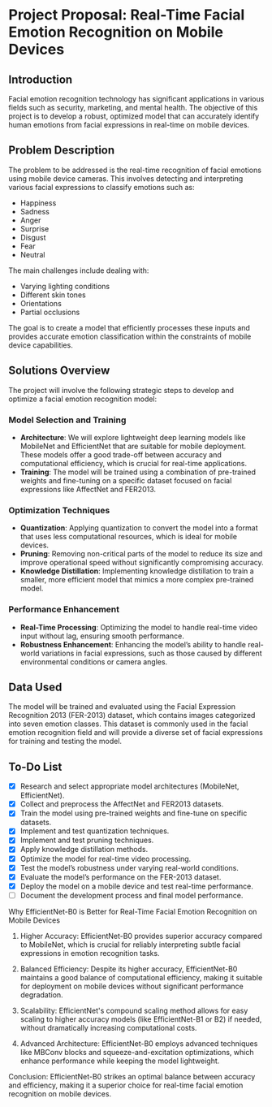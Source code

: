 # Project Proposal: Real-Time Facial Emotion Recognition on Mobile Devices

## Introduction
Facial emotion recognition technology has significant applications in various fields such as security, marketing, and mental health. The objective of this project is to develop a robust, optimized model that can accurately identify human emotions from facial expressions in real-time on mobile devices.

## Problem Description
The problem to be addressed is the real-time recognition of facial emotions using mobile device cameras. This involves detecting and interpreting various facial expressions to classify emotions such as:
- Happiness
- Sadness
- Anger
- Surprise
- Disgust
- Fear
- Neutral

The main challenges include dealing with:
- Varying lighting conditions
- Different skin tones
- Orientations
- Partial occlusions

The goal is to create a model that efficiently processes these inputs and provides accurate emotion classification within the constraints of mobile device capabilities.

## Solutions Overview
The project will involve the following strategic steps to develop and optimize a facial emotion recognition model:

### Model Selection and Training
- **Architecture**: We will explore lightweight deep learning models like MobileNet and EfficientNet that are suitable for mobile deployment. These models offer a good trade-off between accuracy and computational efficiency, which is crucial for real-time applications.
- **Training**: The model will be trained using a combination of pre-trained weights and fine-tuning on a specific dataset focused on facial expressions like AffectNet and FER2013.

### Optimization Techniques
- **Quantization**: Applying quantization to convert the model into a format that uses less computational resources, which is ideal for mobile devices.
- **Pruning**: Removing non-critical parts of the model to reduce its size and improve operational speed without significantly compromising accuracy.
- **Knowledge Distillation**: Implementing knowledge distillation to train a smaller, more efficient model that mimics a more complex pre-trained model.

### Performance Enhancement
- **Real-Time Processing**: Optimizing the model to handle real-time video input without lag, ensuring smooth performance.
- **Robustness Enhancement**: Enhancing the model’s ability to handle real-world variations in facial expressions, such as those caused by different environmental conditions or camera angles.

## Data Used
The model will be trained and evaluated using the Facial Expression Recognition 2013 (FER-2013) dataset, which contains images categorized into seven emotion classes. This dataset is commonly used in the facial emotion recognition field and will provide a diverse set of facial expressions for training and testing the model.


## To-Do List
- [X] Research and select appropriate model architectures (MobileNet, EfficientNet).
- [X] Collect and preprocess the AffectNet and FER2013 datasets.
- [X] Train the model using pre-trained weights and fine-tune on specific datasets.
- [X] Implement and test quantization techniques.
- [X] Implement and test pruning techniques.
- [X] Apply knowledge distillation methods.
- [X] Optimize the model for real-time video processing.
- [X] Test the model’s robustness under varying real-world conditions.
- [X] Evaluate the model’s performance on the FER-2013 dataset.
- [X] Deploy the model on a mobile device and test real-time performance.
- [ ] Document the development process and final model performance.

Why EfficientNet-B0 is Better for Real-Time Facial Emotion Recognition on Mobile Devices
1. Higher Accuracy: EfficientNet-B0 provides superior accuracy compared to MobileNet, which is crucial for reliably interpreting subtle facial expressions in emotion recognition tasks.

2. Balanced Efficiency: Despite its higher accuracy, EfficientNet-B0 maintains a good balance of computational efficiency, making it suitable for deployment on mobile devices without significant performance degradation.

3. Scalability: EfficientNet's compound scaling method allows for easy scaling to higher accuracy models (like EfficientNet-B1 or B2) if needed, without dramatically increasing computational costs.

4. Advanced Architecture: EfficientNet-B0 employs advanced techniques like MBConv blocks and squeeze-and-excitation optimizations, which enhance performance while keeping the model lightweight.

Conclusion: EfficientNet-B0 strikes an optimal balance between accuracy and efficiency, making it a superior choice for real-time facial emotion recognition on mobile devices.